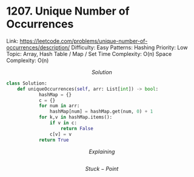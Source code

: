 # 1207. Unique Number of Occurrences

Link: https://leetcode.com/problems/unique-number-of-occurrences/description/
Difficulty: Easy
Patterns: Hashing
Priority: Low
Topic: Array, Hash Table / Map / Set
Time Complexity: O(n)
Space Complexity: O(n)

$$
Solution
$$

```python
class Solution:
    def uniqueOccurrences(self, arr: List[int]) -> bool:
            hashMap = {}
            c = {}
            for num in arr:
                hashMap[num] = hashMap.get(num, 0) + 1
            for k,v in hashMap.items():
                if v in c:
                    return False
                c[v] = v
            return True
```

$$
Explaining
$$

```

```

$$
Stuck-Point
$$

```

```